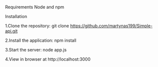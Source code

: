 Requirements
Node and npm



Installation

1.Clone the repository: git clone https://github.com/martynas199/Simple-api.git

2.Install the application: npm install

3.Start the server: node app.js

4.View in browser at http://localhost:3000
